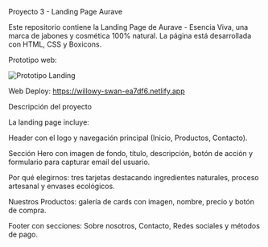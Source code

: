 Proyecto 3 - Landing Page Aurave

Este repositorio contiene la Landing Page de Aurave - Esencia Viva, una marca de jabones y cosmética 100% natural. La página está desarrollada con HTML, CSS y Boxicons.

Prototipo web:

![Prototipo Landing](https://github.com/user-attachments/assets/9f861ab0-5d37-4f3a-ab23-3342399bd00a)

Web Deploy: https://willowy-swan-ea7df6.netlify.app

Descripción del proyecto

La landing page incluye:

Header con el logo y navegación principal (Inicio, Productos, Contacto).

Sección Hero con imagen de fondo, título, descripción, botón de acción y formulario para capturar email del usuario.

Por qué elegirnos: tres tarjetas destacando ingredientes naturales, proceso artesanal y envases ecológicos.

Nuestros Productos: galería de cards con imagen, nombre, precio y botón de compra.

Footer con secciones: Sobre nosotros, Contacto, Redes sociales y métodos de pago.
